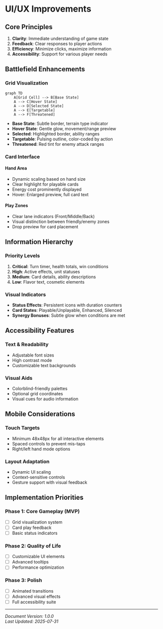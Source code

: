 # UI/UX Improvements

## Core Principles

1. **Clarity**: Immediate understanding of game state
2. **Feedback**: Clear responses to player actions
3. **Efficiency**: Minimize clicks, maximize information
4. **Accessibility**: Support for various player needs

## Battlefield Enhancements

### Grid Visualization

```mermaid
graph TD
    A[Grid Cell] --> B[Base State]
    A --> C[Hover State]
    A --> D[Selected State]
    A --> E[Targetable]
    A --> F[Threatened]
```

- **Base State**: Subtle border, terrain type indicator
- **Hover State**: Gentle glow, movement/range preview
- **Selected**: Highlighted border, ability ranges
- **Targetable**: Pulsing outline, color-coded by action
- **Threatened**: Red tint for enemy attack ranges

### Card Interface

#### Hand Area

- Dynamic scaling based on hand size
- Clear highlight for playable cards
- Energy cost prominently displayed
- Hover: Enlarged preview, full card text

#### Play Zones

- Clear lane indicators (Front/Middle/Back)
- Visual distinction between friendly/enemy zones
- Drop preview for card placement

## Information Hierarchy

### Priority Levels

1. **Critical**: Turn timer, health totals, win conditions
2. **High**: Active effects, unit statuses
3. **Medium**: Card details, ability descriptions
4. **Low**: Flavor text, cosmetic elements

### Visual Indicators

- **Status Effects**: Persistent icons with duration counters
- **Card States**: Playable/Unplayable, Enhanced, Silenced
- **Synergy Bonuses**: Subtle glow when conditions are met

## Accessibility Features

### Text & Readability

- Adjustable font sizes
- High contrast mode
- Customizable text backgrounds

### Visual Aids

- Colorblind-friendly palettes
- Optional grid coordinates
- Visual cues for audio information

## Mobile Considerations

### Touch Targets

- Minimum 48x48px for all interactive elements
- Spaced controls to prevent mis-taps
- Right/left hand mode options

### Layout Adaptation

- Dynamic UI scaling
- Context-sensitive controls
- Gesture support with visual feedback

## Implementation Priorities

### Phase 1: Core Gameplay (MVP)

- [ ] Grid visualization system
- [ ] Card play feedback
- [ ] Basic status indicators

### Phase 2: Quality of Life

- [ ] Customizable UI elements
- [ ] Advanced tooltips
- [ ] Performance optimization

### Phase 3: Polish

- [ ] Animated transitions
- [ ] Advanced visual effects
- [ ] Full accessibility suite

---
*Document Version: 1.0.0*  
*Last Updated: 2025-07-31*
